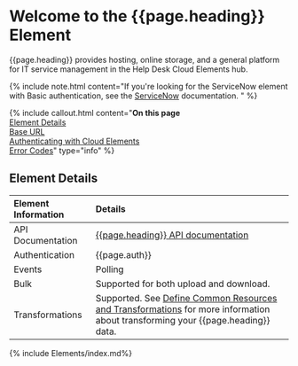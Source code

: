 # Welcome to the {{page.heading}} Element

{{page.heading}} provides hosting, online storage, and a general platform for IT service management in the Help Desk Cloud Elements hub.

{% include note.html content="If you're looking for the ServiceNow element with Basic authentication, see the <a href=/docs/elements/servicenow/>ServiceNow</a> documentation.  " %}

{% include callout.html content="<strong>On this page</strong></br><a href=#element-details>Element Details</a></br><a href=#base-url>Base URL</a></br><a href=#authenticating-with-cloud-elements>Authenticating with Cloud Elements</a></br><a href=#error-codes>Error Codes</a>" type="info" %}

## Element Details

| Element Information | Details     |
| :------------- | :------------- |
| API Documentation | [{{page.heading}} API documentation](https://docs.servicenow.com/bundle/geneva-servicenow-platform/page/integrate/inbound_rest/concept/c_RESTAPI.html) |
| Authentication | {{page.auth}}  |
| Events | Polling |
| Bulk | Supported for both upload and download. |
| Transformations | Supported. See [Define Common Resources and Transformations](https://docs.cloud-elements.com/home/common-object) for more information about transforming your {{page.heading}} data.|

{% include Elements/index.md%}
